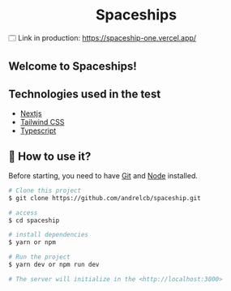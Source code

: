 <h1 align="center"> Spaceships </h1>

🗔 Link in production: https://spaceship-one.vercel.app/

## Welcome to Spaceships!


## Technologies used in the test
- [Nextjs](https://nextjs.org/)
- [Tailwind CSS](https://tailwindcss.com/)
- [Typescript](https://www.typescriptlang.org/)


## :closed_book: How to use it?

Before starting, you need to have [Git](https://git-scm.com) and [Node](https://nodejs.org/en/) installed.

```bash
# Clone this project
$ git clone https://github.com/andrelcb/spaceship.git

# access
$ cd spaceship

# install dependencies
$ yarn or npm

# Run the project
$ yarn dev or npm run dev

# The server will initialize in the <http://localhost:3000>
```
